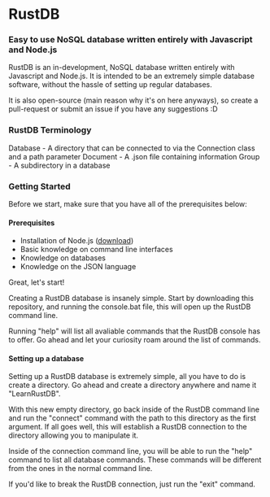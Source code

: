 # RustDB
### Easy to use NoSQL database written entirely with Javascript and Node.js

RustDB is an in-development, NoSQL database written entirely with Javascript and Node.js. It is intended to be an extremely simple database software, without the hassle of setting up regular databases. 

It is also open-source (main reason why it's on here anyways), so create a pull-request or submit an issue if you have any suggestions :D

### RustDB Terminology
Database - A directory that can be connected to via the Connection class and a path parameter
Document - A .json file containing information
Group - A subdirectory in a database

### Getting Started
Before we start, make sure that you have all of the prerequisites below:
#### Prerequisites
* Installation of Node.js (<a href="https://nodejs.org/en/download/">download</a>)
* Basic knowledge on command line interfaces
* Knowledge on databases
* Knowledge on the JSON language

Great, let's start!

Creating a RustDB database is insanely simple. Start by downloading this repository, and running the console.bat file, this will open up the RustDB command line. 

Running "help" will list all avaliable commands that the RustDB console has to offer. Go ahead and let your curiosity roam around the list of commands.

#### Setting up a database
Setting up a RustDB database is extremely simple, all you have to do is create a directory. Go ahead and create a directory anywhere and name it "LearnRustDB".

With this new empty directory, go back inside of the RustDB command line and run the "connect" command with the path to this directory as the first argument. If all goes well, this will establish a RustDB connection to the directory allowing you to manipulate it.

Inside of the connection command line, you will be able to run the "help" command to list all database commands. These commands will be different from the ones in the normal command line.

If you'd like to break the RustDB connection, just run the "exit" command.